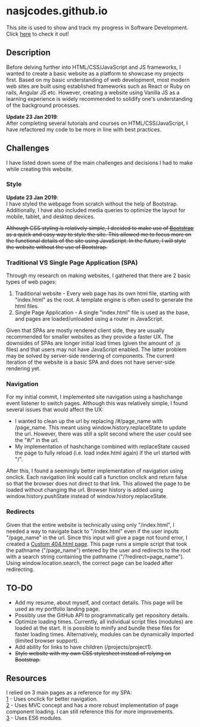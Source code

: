 # nasjcodes.github.io
This site is used to show and track my progress in Software Development. Click [here](https://nasjcodes.github.io) to check it out!

## Description
Before delving further into HTML/CSS/JavaScript and JS frameworks, I wanted to create a basic website as a platform to showcase my projects first. Based on my basic understanding of web development, most modern web sites are built using established frameworks such as React or Ruby on rails, Angular JS etc. However, creating a website using Vanilla JS as a learning experience is widely recommended to solidify one's understanding of the background processes.

__Update 23 Jan 2019__:\
After completing several tutorials and courses on HTML/CSS/JavaScript, I have refactored my code to be more in line with best practices.

## Challenges
I have listed down some of the main challenges and decisions I had to make while creating this website.

### Style
__Update 23 Jan 2019__:\
I have styled the webpage from scratch without the help of Bootstrap. Additionally, I have also included media queries to optimize the layout for mobile, tablet, and desktop devices.

~~Although CSS styling is relatively simple, I decided to make use of [Bootstrap](https://getbootstrap.com/) as a quick and easy way to style the site. This allowed me to focus more on the functional details of the site using JavaScript. In the future, I will style the website without the use of Bootstrap.~~

### Traditional VS Single Page Application (SPA)
Through my research on making websites, I gathered that there are 2 basic types of web pages:
1. Traditional website - Every web page has its own html file, starting with "index.html" as the root. A template engine is often used to generate the html files.
2. Single Page Application - A single "index.html" file is used as the base, and pages are loaded/unloaded using a router in JavaScript.

Given that SPAs are mostly rendered client side, they are usually recommended for smaller websites as they provide a faster UX. The downsides of SPAs are longer initial load times (given the amount of .js files) and that users may not have JavaScript enabled. The latter problem may be solved by server-side rendering of components. The current iteration of the website is a basic SPA and does not have server-side rendering yet.

### Navigation
For my initial commit, I implemented site navigation using a hashchange event listener to switch pages. Although this was relatively simple, I found several issues that would affect the UX:
* I wanted to clean up the url by replacing /#/page_name with /page_name. This meant using window.history.replaceState to update the url. However, there was still a split second where the user could see the "#/" in the url.
* My implementation of hashchange combined with replaceState caused the page to fully reload (i.e. load index.html again) if the url started with "/".

After this, I found a seemingly better implementation of navigation using onclick. Each navigation link would call a function onclick and return false so that the browser does not direct to that link. This allowed the page to be loaded without changing the url. Browser history is added using window.history.pushState instead of window.history.replaceState.

### Redirects
Given that the entire website is technically using only "/index.html", I needed a way to navigate back to "/index.html" even if the user inputs "/page_name" in the url. Since this input will give a page not found error, I created a [Custom 404.html page](https://help.github.com/articles/creating-a-custom-404-page-for-your-github-pages-site/). This page runs a simple script that took the pathname ("/page_name") entered by the user and redirects to the root with a search string containing the pathname ("/?redirect=page_name"). Using window.location.search, the correct page can be loaded after redirecting.

## TO-DO
* Add my resume, about myself, and contact details. This page will be used as my portfolio landing page.
* Possibly use the GitHub API to programmatically get repository details.
* Optimize loading times. Currently, all individual script files (modules) are loaded at the start. It is possible to minify and bundle these files for faster loading times. Alternatively, modules can be dynamically imported (limited browser support).
* Add ability for links to have children (/projects/project1).
* ~~Style website with my own CSS stylesheet instead of relying on Bootstrap.~~

## Resources
I relied on 3 main pages as a reference for my SPA:\
[1](https://github.com/FermiDirak/fermidirak.github.io) - Uses onclick for better navigation.\
[2](https://github.com/w3cj/front-end-face-off-vanilla-js) - Uses MVC concept and has a more robust implementation of page component loading. I can still reference this for more improvements.\
[3](https://dev.to/rishavs/making-a-single-page-app-in-ye-good-olde-js-es6-3eng) - Uses ES6 modules.